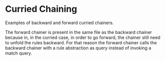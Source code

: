 # Curried Chaining

Examples of backward and forward curried chainers.

The forward chainer is present in the same file as the backward
chainer because in, in the curried case, in order to go forward, the
chainer still need to unfold the rules backward.  For that reason the
forward chainer calls the backward chainer with a rule abstraction as
query instead of invoking a match query.
